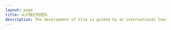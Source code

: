 ```yaml
---
layout: page
title: 认识我们的团队
description: The development of Vite is guided by an international team.
---
```


<script setup>
import {
  VPTeamPage,
  VPTeamPageTitle,
  VPTeamPageSection,
  VPTeamMembers
} from 'vitepress/theme'
import { core, emeriti } from './_data/team'
</script>

<VPTeamPage>
  <VPTeamPageTitle>
    <template #title>认识我们的团队</template>
    <template #lead>
Vite 目前由一个国际化的团队开发和维护，
下面是对一些团队成员的介绍。
    </template>
  </VPTeamPageTitle>
  <VPTeamMembers :members="core" />
</VPTeamPage>
